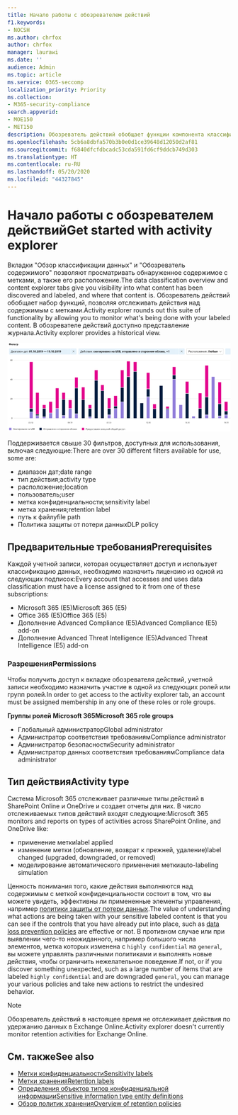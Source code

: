 ```yaml
---
title: Начало работы с обозревателем действий
f1.keywords:
- NOCSH
ms.author: chrfox
author: chrfox
manager: laurawi
ms.date: ''
audience: Admin
ms.topic: article
ms.service: O365-seccomp
localization_priority: Priority
ms.collection:
- M365-security-compliance
search.appverid:
- MOE150
- MET150
description: Обозреватель действий обобщает функции компонента классификации данных, позволяя просматривать и фильтровать действия, выполняемые пользователями над содержимым с метками.
ms.openlocfilehash: 5cb6a8dbfa570b3b0e0d1ce39648d12050d2af81
ms.sourcegitcommit: f6840dfcfdbcadc53cda591fd6cf9ddcb749d303
ms.translationtype: HT
ms.contentlocale: ru-RU
ms.lasthandoff: 05/20/2020
ms.locfileid: "44327845"
---
```

# <a name="get-started-with-activity-explorer"></a><span data-ttu-id="cc1ee-103">Начало работы с обозревателем действий</span><span class="sxs-lookup"><span data-stu-id="cc1ee-103">Get started with activity explorer</span></span>

<span data-ttu-id="cc1ee-104">Вкладки "Обзор классификации данных" и "Обозреватель содержимого" позволяют просматривать обнаруженное содержимое с метками, а также его расположение.</span><span class="sxs-lookup"><span data-stu-id="cc1ee-104">The data classification overview and content explorer tabs give you visibility into what content has been discovered and labeled, and where that content is.</span></span> <span data-ttu-id="cc1ee-105">Обозреватель действий обобщает набор функций, позволяя отслеживать действия над содержимым с метками.</span><span class="sxs-lookup"><span data-stu-id="cc1ee-105">Activity explorer rounds out this suite of functionality by allowing you to monitor what's being done with your labeled content.</span></span> <span data-ttu-id="cc1ee-106">В обозревателе действий доступно представление журнала.</span><span class="sxs-lookup"><span data-stu-id="cc1ee-106">Activity explorer provides a historical view.</span></span>

![снимок экрана: обзор обозревателя действий](../media/data-classification-activity-explorer-1.png)

<span data-ttu-id="cc1ee-108">Поддерживается свыше 30 фильтров, доступных для использования, включая следующие:</span><span class="sxs-lookup"><span data-stu-id="cc1ee-108">There are over 30 different filters available for use, some are:</span></span>

- <span data-ttu-id="cc1ee-109">диапазон дат;</span><span class="sxs-lookup"><span data-stu-id="cc1ee-109">date range</span></span>
- <span data-ttu-id="cc1ee-110">тип действия;</span><span class="sxs-lookup"><span data-stu-id="cc1ee-110">activity type</span></span>
- <span data-ttu-id="cc1ee-111">расположение;</span><span class="sxs-lookup"><span data-stu-id="cc1ee-111">location</span></span>
- <span data-ttu-id="cc1ee-112">пользователь;</span><span class="sxs-lookup"><span data-stu-id="cc1ee-112">user</span></span>
- <span data-ttu-id="cc1ee-113">метка конфиденциальности;</span><span class="sxs-lookup"><span data-stu-id="cc1ee-113">sensitivity label</span></span>
- <span data-ttu-id="cc1ee-114">метка хранения;</span><span class="sxs-lookup"><span data-stu-id="cc1ee-114">retention label</span></span>
- <span data-ttu-id="cc1ee-115">путь к файлу</span><span class="sxs-lookup"><span data-stu-id="cc1ee-115">file path</span></span>
- <span data-ttu-id="cc1ee-116">Политика защиты от потери данных</span><span class="sxs-lookup"><span data-stu-id="cc1ee-116">DLP policy</span></span>


## <a name="prerequisites"></a><span data-ttu-id="cc1ee-117">Предварительные требования</span><span class="sxs-lookup"><span data-stu-id="cc1ee-117">Prerequisites</span></span>

<span data-ttu-id="cc1ee-118">Каждой учетной записи, которая осуществляет доступ и использует классификацию данных, необходимо назначить лицензию из одной из следующих подписок:</span><span class="sxs-lookup"><span data-stu-id="cc1ee-118">Every account that accesses and uses data classification must have a license assigned to it from one of these subscriptions:</span></span>

- <span data-ttu-id="cc1ee-119">Microsoft 365 (E5)</span><span class="sxs-lookup"><span data-stu-id="cc1ee-119">Microsoft 365 (E5)</span></span>
- <span data-ttu-id="cc1ee-120">Office 365 (E5)</span><span class="sxs-lookup"><span data-stu-id="cc1ee-120">Office 365 (E5)</span></span>
- <span data-ttu-id="cc1ee-121">Дополнение Advanced Compliance (E5)</span><span class="sxs-lookup"><span data-stu-id="cc1ee-121">Advanced Compliance (E5) add-on</span></span>
- <span data-ttu-id="cc1ee-122">Дополнение Advanced Threat Intelligence (E5)</span><span class="sxs-lookup"><span data-stu-id="cc1ee-122">Advanced Threat Intelligence (E5) add-on</span></span>

### <a name="permissions"></a><span data-ttu-id="cc1ee-123">Разрешения</span><span class="sxs-lookup"><span data-stu-id="cc1ee-123">Permissions</span></span>

 <span data-ttu-id="cc1ee-124">Чтобы получить доступ к вкладке обозревателя действий, учетной записи необходимо назначить участие в одной из следующих ролей или групп ролей.</span><span class="sxs-lookup"><span data-stu-id="cc1ee-124">In order to get access to the activity explorer tab, an account must be assigned membership in any one of these roles or role groups.</span></span>

<span data-ttu-id="cc1ee-125">**Группы ролей Microsoft 365**</span><span class="sxs-lookup"><span data-stu-id="cc1ee-125">**Microsoft 365 role groups**</span></span>

- <span data-ttu-id="cc1ee-126">Глобальный администратор</span><span class="sxs-lookup"><span data-stu-id="cc1ee-126">Global administrator</span></span>
- <span data-ttu-id="cc1ee-127">Администратор соответствия требованиям</span><span class="sxs-lookup"><span data-stu-id="cc1ee-127">Compliance administrator</span></span>
- <span data-ttu-id="cc1ee-128">Администратор безопасности</span><span class="sxs-lookup"><span data-stu-id="cc1ee-128">Security administrator</span></span>
- <span data-ttu-id="cc1ee-129">Администратор данных соответствия требованиям</span><span class="sxs-lookup"><span data-stu-id="cc1ee-129">Compliance data administrator</span></span>

## <a name="activity-type"></a><span data-ttu-id="cc1ee-130">Тип действия</span><span class="sxs-lookup"><span data-stu-id="cc1ee-130">Activity type</span></span>

<span data-ttu-id="cc1ee-131">Система Microsoft 365 отслеживает различные типы действий в SharePoint Online и OneDrive и создает отчеты для них. В число отслеживаемых типов действий входят следующие:</span><span class="sxs-lookup"><span data-stu-id="cc1ee-131">Microsoft 365 monitors and reports on types of activities across SharePoint Online, and OneDrive like:</span></span>

- <span data-ttu-id="cc1ee-132">применение метки</span><span class="sxs-lookup"><span data-stu-id="cc1ee-132">label applied</span></span>
- <span data-ttu-id="cc1ee-133">изменение метки (обновление, возврат к прежней, удаление)</span><span class="sxs-lookup"><span data-stu-id="cc1ee-133">label changed (upgraded, downgraded, or removed)</span></span>
- <span data-ttu-id="cc1ee-134">моделирование автоматического применения метки</span><span class="sxs-lookup"><span data-stu-id="cc1ee-134">auto-labeling simulation</span></span>

<span data-ttu-id="cc1ee-135">Ценность понимания того, какие действия выполняются над содержимым с меткой конфиденциальности состоит в том, что вы можете увидеть, эффективны ли примененные элементы управления, например [политики защиты от потери данных](data-loss-prevention-policies.md).</span><span class="sxs-lookup"><span data-stu-id="cc1ee-135">The value of understanding what actions are being taken with your sensitive labeled content is that you can see if the controls that you have already put into place, such as [data loss prevention policies](data-loss-prevention-policies.md) are effective or not.</span></span> <span data-ttu-id="cc1ee-136">В противном случае или при выявлении чего-то неожиданного, например большого числа элементов, метка которых изменена с `highly confidential` на `general`, вы можете управлять различными политиками и выполнять новые действия, чтобы ограничить нежелательное поведение.</span><span class="sxs-lookup"><span data-stu-id="cc1ee-136">If not, or if you discover something unexpected, such as a large number of items that are labeled `highly confidential` and are downgraded `general`, you can manage your various policies and take new actions to restrict the undesired behavior.</span></span>

> [!NOTE]
> <span data-ttu-id="cc1ee-137">Обозреватель действий в настоящее время не отслеживает действия по удержанию данных в Exchange Online.</span><span class="sxs-lookup"><span data-stu-id="cc1ee-137">Activity explorer doesn't currently monitor retention activities for Exchange Online.</span></span>

## <a name="see-also"></a><span data-ttu-id="cc1ee-138">См. также</span><span class="sxs-lookup"><span data-stu-id="cc1ee-138">See also</span></span>
- [<span data-ttu-id="cc1ee-139">Метки конфиденциальности</span><span class="sxs-lookup"><span data-stu-id="cc1ee-139">Sensitivity labels</span></span>](sensitivity-labels.md)
- [<span data-ttu-id="cc1ee-140">Метки хранения</span><span class="sxs-lookup"><span data-stu-id="cc1ee-140">Retention labels</span></span>](labels.md)
- [<span data-ttu-id="cc1ee-141">Определения объектов типов конфиденциальной информации</span><span class="sxs-lookup"><span data-stu-id="cc1ee-141">Sensitive information type entity definitions</span></span>](sensitive-information-type-entity-definitions.md)
- [<span data-ttu-id="cc1ee-142">Обзор политик хранения</span><span class="sxs-lookup"><span data-stu-id="cc1ee-142">Overview of retention policies</span></span>](retention-policies.md)
